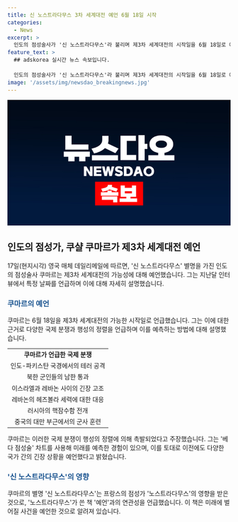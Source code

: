 ```yaml
---
title: 신 노스트라다무스 3차 세계대전 예언 6월 18일 시작
categories:
  - News
excerpt: >
  인도의 점성술사가 '신 노스트라다무스'라 불리며 제3차 세계대전의 시작일을 6월 18일로 예언했다. 그는 인도-파키스탄 국경의 테러 공격, 북한의 통과, 이스라엘-레바논 간 긴장과 러시아의 핵잠수함 전개 등을 행성 정렬로 인해 촉발됐다고 주장한다. 그의 별명은 프랑스의 노스트라다무스에서 따온 것으로, 미래를 예언하는 범위가 넓다는 것을 강조한다.
feature_text: >
  ## adskorea 실시간 뉴스 속보입니다.

  인도의 점성술사가 '신 노스트라다무스'라 불리며 제3차 세계대전의 시작일을 6월 18일로 예언했다. 그는 인도-파키스탄 국경의 테러 공격, 북한의 통과, 이스라엘-레바논 간 긴장과 러시아의 핵잠수함 전개 등을 행성 정렬로 인해 촉발됐다고 주장한다. 그의 별명은 프랑스의 노스트라다무스에서 따온 것으로, 미래를 예언하는 범위가 넓다는 것을 강조한다.
image: '/assets/img/newsdao_breakingnews.jpg'
---
```


<p><img src="/assets/img/newsdao_breakingnews.jpg" alt="adskorea 속보" /></p>

<h2 data-ke-size="size26">인도의 점성가, 쿠샬 쿠마르가 제3차 세계대전 예언</h2>

<p data-ke-size="size16">17일(현지시각) 영국 매체 데일리메일에 따르면, '신 노스트라다무스' 별명을 가진 인도의 점성술사 쿠마르는 제3차 세계대전의 가능성에 대해 예언했습니다. 그는 지난달 인터뷰에서 특정 날짜를 언급하며 이에 대해 자세히 설명했습니다.</p>

<h3><b><span style="color: #1a5490;">쿠마르의 예언</span></b></h3>

<p data-ke-size="size16">쿠마르는 6월 18일을 제3차 세계대전의 가능한 시작일로 언급했습니다. 그는 이에 대한 근거로 다양한 국제 분쟁과 행성의 정렬을 언급하며 이를 예측하는 방법에 대해 설명했습니다.</p>

<table>
  <tr>
    <td style="text-align: center; height: 17px;"><b>쿠마르가 언급한 국제 분쟁</b></td>
  </tr>
  <tr>
    <td style="text-align: center; height: 17px;">인도-파키스탄 국경에서의 테러 공격</td>
  </tr>
  <tr>
    <td style="text-align: center; height: 17px;">북한 군인들의 남한 통과</td>
  </tr>
  <tr>
    <td style="text-align: center; height: 17px;">이스라엘과 레바논 사이의 긴장 고조</td>
  </tr>
  <tr>
    <td style="text-align: center; height: 17px;">레바논의 헤즈볼라 세력에 대한 대응</td>
  </tr>
  <tr>
    <td style="text-align: center; height: 17px;">러시아의 핵잠수함 전개</td>
  </tr>
  <tr>
    <td style="text-align: center; height: 17px;">중국의 대만 부근에서의 군사 훈련</td>
  </tr>
</table>

<p data-ke-size="size16">쿠마르는 이러한 국제 분쟁이 행성의 정렬에 의해 촉발되었다고 주장했습니다. 그는 '베다 점성술' 차트를 사용해 미래를 예측한 경험이 있으며, 이를 토대로 이전에도 다양한 국가 간의 긴장 상황을 예언했다고 밝혔습니다.</p>

<h3><b><span style="color: #1a5490;">'신 노스트라다무스'의 영향</span></b></h3>

<p data-ke-size="size16">쿠마르의 별명 '신 노스트라다무스'는 프랑스의 점성가 '노스트라다무스'의 영향을 받은 것으로, '노스트라다무스'가 쓴 책 '예언'과의 연관성을 언급했습니다. 이 책은 미래에 벌어질 사건을 예언한 것으로 알려져 있습니다.</p>

